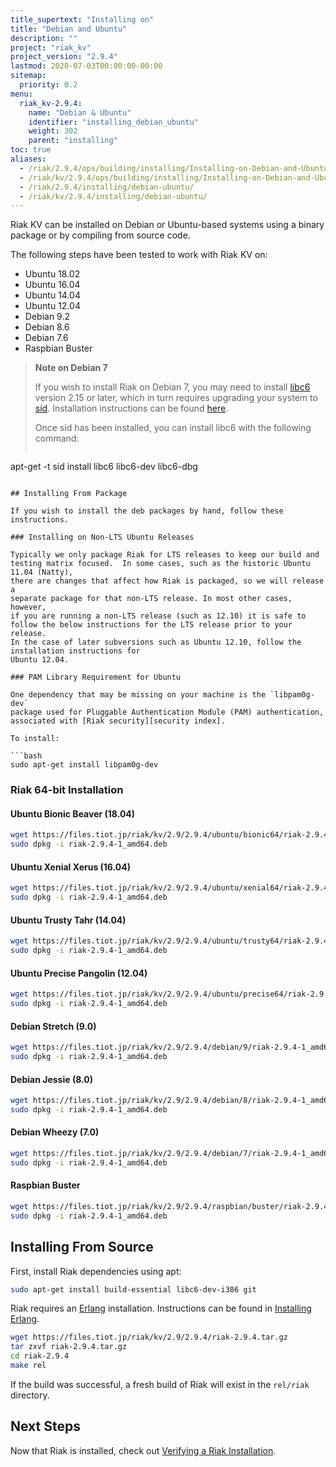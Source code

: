 ```yaml
---
title_supertext: "Installing on"
title: "Debian and Ubuntu"
description: ""
project: "riak_kv"
project_version: "2.9.4"
lastmod: 2020-07-03T00:00:00-00:00
sitemap:
  priority: 0.2
menu:
  riak_kv-2.9.4:
    name: "Debian & Ubuntu"
    identifier: "installing_debian_ubuntu"
    weight: 302
    parent: "installing"
toc: true
aliases:
  - /riak/2.9.4/ops/building/installing/Installing-on-Debian-and-Ubuntu
  - /riak/kv/2.9.4/ops/building/installing/Installing-on-Debian-and-Ubuntu
  - /riak/2.9.4/installing/debian-ubuntu/
  - /riak/kv/2.9.4/installing/debian-ubuntu/
---
```


[install source index]: {{<baseurl>}}riak/kv/2.9.4/setup/installing/source/
[security index]: {{<baseurl>}}riak/kv/2.9.4/using/security/
[install source erlang]: {{<baseurl>}}riak/kv/2.9.4/setup/installing/source/erlang
[install verify]: {{<baseurl>}}riak/kv/2.9.4/setup/installing/verify

Riak KV can be installed on Debian or Ubuntu-based systems using a binary
package or by compiling from source code.

The following steps have been tested to work with Riak KV on:

- Ubuntu 18.02
- Ubuntu 16.04
- Ubuntu 14.04
- Ubuntu 12.04
- Debian 9.2
- Debian 8.6
- Debian 7.6
- Raspbian Buster

> **Note on Debian 7**
>
> If you wish to install Riak on Debian 7, you may need to install
[libc6](https://packages.debian.org/search?keywords=libc6) version 2.15 or
later, which in turn requires upgrading your system to
[sid](https://www.debian.org/releases/sid/). Installation instructions
can be found
[here](https://wiki.debian.org/DebianUnstable#How_do_I_install_Sid.3F).
>
> Once sid has been installed, you can install libc6 with the following
command:
>
>```bash
apt-get -t sid install libc6 libc6-dev libc6-dbg
```

## Installing From Package

If you wish to install the deb packages by hand, follow these
instructions.

### Installing on Non-LTS Ubuntu Releases

Typically we only package Riak for LTS releases to keep our build and
testing matrix focused.  In some cases, such as the historic Ubuntu 11.04 (Natty),
there are changes that affect how Riak is packaged, so we will release a
separate package for that non-LTS release. In most other cases, however,
if you are running a non-LTS release (such as 12.10) it is safe to
follow the below instructions for the LTS release prior to your release.
In the case of later subversions such as Ubuntu 12.10, follow the installation instructions for
Ubuntu 12.04.

### PAM Library Requirement for Ubuntu

One dependency that may be missing on your machine is the `libpam0g-dev`
package used for Pluggable Authentication Module (PAM) authentication,
associated with [Riak security][security index].

To install:

```bash
sudo apt-get install libpam0g-dev
```

### Riak 64-bit Installation

#### Ubuntu Bionic Beaver (18.04)

```bash
wget https://files.tiot.jp/riak/kv/2.9/2.9.4/ubuntu/bionic64/riak-2.9.4-1_amd64.deb
sudo dpkg -i riak-2.9.4-1_amd64.deb
```

#### Ubuntu Xenial Xerus (16.04)

```bash
wget https://files.tiot.jp/riak/kv/2.9/2.9.4/ubuntu/xenial64/riak-2.9.4-1_amd64.deb
sudo dpkg -i riak-2.9.4-1_amd64.deb
```

#### Ubuntu Trusty Tahr (14.04)

```bash
wget https://files.tiot.jp/riak/kv/2.9/2.9.4/ubuntu/trusty64/riak-2.9.4-1_amd64.deb
sudo dpkg -i riak-2.9.4-1_amd64.deb
```

#### Ubuntu Precise Pangolin (12.04)

```bash
wget https://files.tiot.jp/riak/kv/2.9/2.9.4/ubuntu/precise64/riak-2.9.4-1_amd64.deb
sudo dpkg -i riak-2.9.4-1_amd64.deb
```

#### Debian Stretch (9.0)

```bash
wget https://files.tiot.jp/riak/kv/2.9/2.9.4/debian/9/riak-2.9.4-1_amd64.deb
sudo dpkg -i riak-2.9.4-1_amd64.deb
```

#### Debian Jessie (8.0)

```bash
wget https://files.tiot.jp/riak/kv/2.9/2.9.4/debian/8/riak-2.9.4-1_amd64.deb
sudo dpkg -i riak-2.9.4-1_amd64.deb
```

#### Debian Wheezy (7.0)

```bash
wget https://files.tiot.jp/riak/kv/2.9/2.9.4/debian/7/riak-2.9.4-1_amd64.deb
sudo dpkg -i riak-2.9.4-1_amd64.deb
```

#### Raspbian Buster

```bash
wget https://files.tiot.jp/riak/kv/2.9/2.9.4/raspbian/buster/riak-2.9.4-1_armhf.deb
sudo dpkg -i riak-2.9.4-1_amd64.deb
```

## Installing From Source

First, install Riak dependencies using apt:

```bash
sudo apt-get install build-essential libc6-dev-i386 git
```

Riak requires an [Erlang](http://www.erlang.org/) installation.
Instructions can be found in [Installing Erlang][install source erlang].

```bash
wget https://files.tiot.jp/riak/kv/2.9/2.9.4/riak-2.9.4.tar.gz
tar zxvf riak-2.9.4.tar.gz
cd riak-2.9.4
make rel
```

If the build was successful, a fresh build of Riak will exist in the
`rel/riak` directory.

## Next Steps

Now that Riak is installed, check out [Verifying a Riak Installation][install verify].

